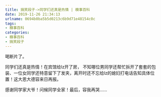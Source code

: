```yaml
---
title: 搞笑段子->同学们还真是热情 | 糗事百科
date: 2019-11-26 21:34:13
urlname: 0694b0ba5b5d0213c6b9d71e48154c0c
tags: 
- 糗事百科
categories:
- 糗事百科
- 搞笑段子
---
```

喝断片了。

同学们还真是热情！在宾馆给lz开了房， 不知哪位男同学还帮忙拆开了套套的包装、一位女同学还特意留下了发夹，离开时还不忘给lz的媳妇打电话告知具体位置！这大恩大德容来日再报。

感谢同学家大爷！问候同学全家！最后，容我再哭……



